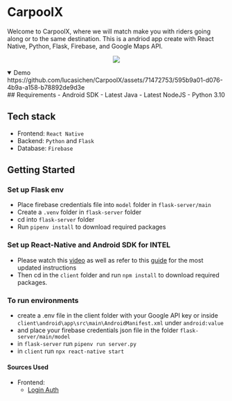 # CarpoolX
Welcome to CarpoolX, where we will match make you with riders going along or to the same destination. This is a andriod app create with React Native, Python, Flask, Firebase, and Google Maps API.
<p align="center">
  <img src="[https://picsum.photos/460/300](https://media.giphy.com/media/v1.Y2lkPTc5MGI3NjExMHI2ZnlxdmhwZXA5NWtnOW9ienRnbnY1NGJrZmVnMWgzbThudXhiaCZlcD12MV9pbnRlcm5hbF9naWZfYnlfaWQmY3Q9Zw/ai0otc0890ZC7S1R0J/giphy.gif)">
</p>

<details open>
<summary>Demo</summary>
https://github.com/lucasichen/CarpoolX/assets/71472753/595b9a01-d076-4b9a-a158-b78892de9d3e
</details>
## Requirements
- Android SDK
- Latest Java
- Latest NodeJS
- Python 3.10

## Tech stack
- Frontend: `React Native`
- Backend: `Python` and `Flask`
- Database: `Firebase`

## Getting Started
### Set up Flask env
- Place firebase credentials file into `model` folder in `flask-server/main`
- Create a `.venv` folder in `flask-server` folder
- cd into `flask-server` folder
- Run `pipenv install` to download required packages

### Set up React-Native and Android SDK for INTEL
- Please watch this [video](https://www.youtube.com/watch?v=oorfevovPWw) as well as refer to this [guide](https://reactnative.dev/docs/environment-setup?guide=native) for the most updated instructions
- Then cd in the `client` folder and run `npm install` to download required packages.

### To run environments
- create a .env file in the client folder with your Google API key or inside `client\android\app\src\main\AndroidManifest.xml` under `android:value`
- and place your firebase credentials json file in the folder `flask-server/main/model`
- in `flask-server` run `pipenv run server.py`
- in `client` run `npx react-native start`

#### Sources Used
- Frontend:
  - [Login Auth](https://www.youtube.com/watch?v=ALnJLbjI7EY)

